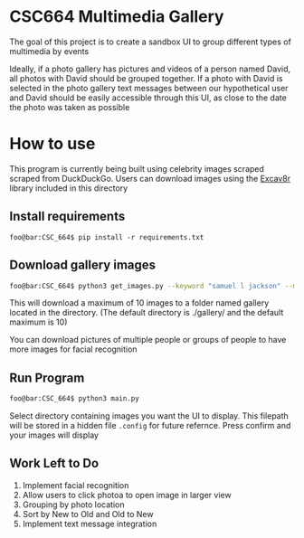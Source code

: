 # CSC664 Multimedia Gallery

The goal of this project is to create a sandbox UI to group different types of multimedia by events

Ideally, if a photo gallery has pictures and videos of a person named David, all photos with David should be grouped 
together. If a photo with David is selected in the photo gallery text messages between our hypothetical user and David 
should be easily accessible through this UI, as close to the date the photo was taken as possible 

# How to use
This program is currently being built using celebrity images scraped scraped from DuckDuckGo. Users can download images
using the [Excav8r](https://github.com/DSnoNintendo/excav8r.py) library included in this directory
## Install requirements
```shell
foo@bar:CSC_664$ pip install -r requirements.txt
```

## Download gallery images
```bash
foo@bar:CSC_664$ python3 get_images.py --keyword "samuel l jackson" --max 10 --dest './gallery/'
```

This will download a maximum of 10 images to a folder named gallery located in the directory.
(The default directory is ./gallery/ and the default maximum is 10)

You can download pictures of multiple people or groups of people to have more images for facial recognition

## Run Program
```bash
foo@bar:CSC_664$ python3 main.py
```

Select directory containing images you want the UI to display. This filepath will be stored in a hidden file 
   ```.config``` for future refernce. Press confirm and your images will display
   
## Work Left to Do
1. Implement facial recognition
2. Allow users to click photoa to open image in larger view
3. Grouping by photo location
4. Sort by New to Old and Old to New
5. Implement text message integration
